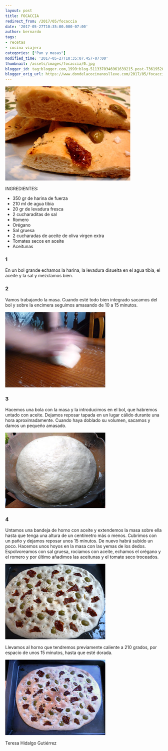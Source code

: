 ```yaml
---
layout: post
title: FOCACCIA
redirect_from: /2017/05/focaccia
date: '2017-05-27T10:35:00.000-07:00'
author: bernardo
tags:
- recetas
- cocina viajera
categories: ["Pan y masas"]
modified_time: '2017-05-27T10:35:07.457-07:00'
thumbnail: /assets/images/focaccia/0.jpg
blogger_id: tag:blogger.com,1999:blog-5113370346961639215.post-7361952062117010118
blogger_orig_url: https://www.dondelacocinanoslleve.com/2017/05/focaccia.html
---
```


![](/assets/images/focaccia/0.jpg)

  
INGREDIENTES:
* 350 gr de harina de fuerza
* 210 ml de agua tibia
* 20 gr de levadura fresca
* 2 cucharaditas de sal
* Romero
* Orégano
* Sal gruesa
* 2 cucharadas de aceite de oliva virgen extra
* Tomates secos en aceite
* Aceitunas  

### 1

En un bol grande echamos la harina, la levadura disuelta en el agua tibia, el aceite y la sal y mezclamos bien.  

### 2

Vamos trabajando la masa. Cuando esté todo bien integrado sacamos del bol y sobre la encimera seguimos amasando de 10 a 15 minutos.  

![](/assets/images/focaccia/1.jpg)

  

### 3

Hacemos una bola con la masa y la introducimos en el bol, que habremos untado con aceite. Dejamos reposar tapada en un lugar cálido durante una hora aproximadamente. Cuando haya doblado su volumen, sacamos y damos un pequeño amasado.   

![](/assets/images/focaccia/2.jpg)

### 4

Untamos una bandeja de horno con aceite y extendemos la masa sobre ella hasta que tenga una altura de un centímetro más o menos. Cubrimos con un paño y dejamos reposar unos 15 minutos. De nuevo habrá subido un poco. Hacemos unos hoyos en la masa con las yemas de los dedos. Espolvoreamos con sal gruesa, rociamos con aceite, echamos el orégano y el romero y por último añadimos las aceitunas y el tomate seco troceados.   

![](/assets/images/focaccia/3.jpg)

  
Llevamos al horno que tendremos previamente caliente a 210 grados, por espacio de unos 15 minutos, hasta que esté dorada.  

![](/assets/images/focaccia/4.jpg)

  
  
Teresa Hidalgo Gutiérrez

